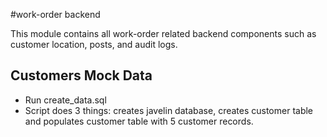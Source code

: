 #work-order backend

This module contains all work-order related backend components such as customer location, posts, and audit logs.

## Customers Mock Data
* Run create_data.sql
* Script does 3 things: creates javelin database, creates customer table and populates customer table with 5 customer records.

